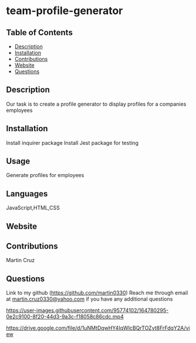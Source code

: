 # team-profile-generator

## Table of Contents
  - [Description](#description)
  - [Installation](#installation)
  - [Contributions](#contributions)
  - [Website](#website)
  - [Questions](#questions)
  

  ## Description
  Our task is to create a profile generator to display profiles for a companies employees

  ## Installation
  Install inquirer package
  Install Jest package for testing
  

  ## Usage
  Generate profiles for employees

  ## Languages
  JavaScript,HTML,CSS

  ## Website
  

  ## Contributions
  Martin Cruz

  ## Questions
  Link to my github (https://github.com/martin0330)
  Reach me through email at martin.cruz0330@yahoo.com if you have any additional questions
  
  

https://user-images.githubusercontent.com/95774102/164780295-0e2c9100-8f20-44d3-9a3c-f18058c86cdc.mp4


https://drive.google.com/file/d/1uNMtDqwHY4IqWIcBQrTOZyt8FrFdqY2A/view

